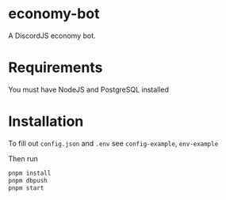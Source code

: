 # economy-bot

A DiscordJS economy bot.

# Requirements

You must have NodeJS and PostgreSQL installed

# Installation

To fill out `config.json` and `.env` see `config-example`, `env-example`

Then run

```bash
pnpm install
pnpm dbpush
pnpm start
```
